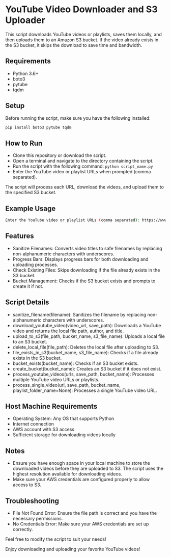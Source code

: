 # YouTube Video Downloader and S3 Uploader

This script downloads YouTube videos or playlists, saves them locally, and then uploads them to an Amazon S3 bucket. If the video already exists in the S3 bucket, it skips the download to save time and bandwidth.

## Requirements

- Python 3.6+
- boto3
- pytube
- tqdm

## Setup

Before running the script, make sure you have the following installed:

```bash
pip install boto3 pytube tqdm
```

## How to Run

- Clone this repository or download the script.
- Open a terminal and navigate to the directory containing the script.
- Run the script with the following command: ```python script_name.py```
- Enter the YouTube video or playlist URLs when prompted (comma separated).

The script will process each URL, download the videos, and upload them to the specified S3 bucket. 

## Example Usage

```bash
Enter the YouTube video or playlist URLs (comma separated): https://www.youtube.com/watch?v=dQw4w9WgXcQ,https://www.youtube.com/playlist?list=PLynQtb_VREEqDwCoADCy4FTYuF_xYP9E3
```

## Features

- Sanitize Filenames: Converts video titles to safe filenames by replacing non-alphanumeric characters with underscores.
- Progress Bars: Displays progress bars for both downloading and uploading processes.
- Check Existing Files: Skips downloading if the file already exists in the S3 bucket.
- Bucket Management: Checks if the S3 bucket exists and prompts to create it if not.

## Script Details

- sanitize_filename(filename): Sanitizes the filename by replacing non-alphanumeric characters with underscores.
- download_youtube_video(video_url, save_path): Downloads a YouTube video and returns the local file path, author, and title.
- upload_to_s3(file_path, bucket_name, s3_file_name): Uploads a local file to an S3 bucket.
- delete_local_file(file_path): Deletes the local file after uploading to S3.
- file_exists_in_s3(bucket_name, s3_file_name): Checks if a file already exists in the S3 bucket.
- bucket_exists(bucket_name): Checks if an S3 bucket exists.
- create_bucket(bucket_name): Creates an S3 bucket if it does not exist.
- process_youtube_videos(urls, save_path, bucket_name): Processes multiple YouTube video URLs or playlists.
- process_single_video(url, save_path, bucket_name, playlist_folder_name=None): Processes a single YouTube video URL.

## Host Machine Requirements

- Operating System: Any OS that supports Python
- Internet connection
- AWS account with S3 access
- Sufficient storage for downloading videos locally

## Notes

- Ensure you have enough space in your local machine to store the downloaded videos before they are uploaded to S3.
The script uses the highest resolution available for downloading videos.
- Make sure your AWS credentials are configured properly to allow access to S3.

## Troubleshooting

- File Not Found Error: Ensure the file path is correct and you have the necessary permissions.
- No Credentials Error: Make sure your AWS credentials are set up correctly.

Feel free to modify the script to suit your needs!

Enjoy downloading and uploading your favorite YouTube videos!